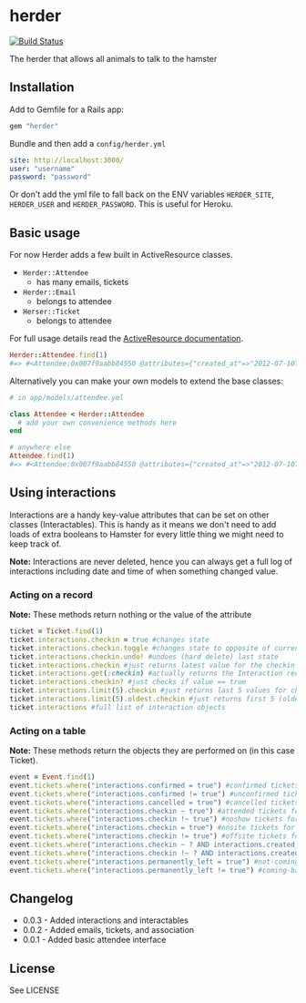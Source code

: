# herder

[![Build Status](https://secure.travis-ci.org/geeksoflondon/herder.png?branch=master)](http://travis-ci.org/geeksoflondon/herder)

The herder that allows all animals to talk to the hamster

## Installation

Add to Gemfile for a Rails app:

```ruby
gem "herder"
```

Bundle and then add a `config/herder.yml`

```yml
site: http://localhost:3000/
user: "username"
password: "password"
```

Or don't add the yml file to fall back on the ENV variables `HERDER_SITE`, `HERDER_USER` and `HERDER_PASSWORD`. This is useful for Heroku.

## Basic usage

For now Herder adds a few built in ActiveResource classes.

* `Herder::Attendee`
  * has many emails, tickets
* `Herder::Email`
  * belongs to attendee
* `Herser::Ticket`
  * belongs to attendee

For full usage details read the [ActiveResource documentation](http://api.rubyonrails.org/classes/ActiveResource/Base.html).

```ruby
Herder::Attendee.find(1)
#=> #<Attendee:0x007f9aabb84550 @attributes={"created_at"=>"2012-07-10T19:26:23Z", "diet"=>nil, "first_name"=>"John", "id"=>1, "kind"=>1, "last_name"=>"Doe", "name"=>"John Doe", "notes"=>nil, "phone_number"=>nil, "public"=>true, "tshirt"=>nil, "twitter"=>nil, "updated_at"=>"2012-07-10T19:26:23Z"}, @prefix_options={}, @persisted=true>
```

Alternatively you can make your own models to extend the base classes:

```ruby
# in app/models/attendee.yml

class Attendee < Herder::Attendee
  # add your own convenience methods here
end

# anywhere else
Attendee.find(1)
#=> #<Attendee:0x007f9aabb84550 @attributes={"created_at"=>"2012-07-10T19:26:23Z", "diet"=>nil, "first_name"=>"John", "id"=>1, "kind"=>1, "last_name"=>"Doe", "name"=>"John Doe", "notes"=>nil, "phone_number"=>nil, "public"=>true, "tshirt"=>nil, "twitter"=>nil, "updated_at"=>"2012-07-10T19:26:23Z"}, @prefix_options={}, @persisted=true>
```

## Using interactions

Interactions are a handy key-value attributes that can be set on other classes (Interactables). This is handy as it means we don't need to add loads of extra booleans to Hamster for every little thing we might need to keep track of.

**Note:** Interactions are never deleted, hence you can always get a full log of interactions including date and time of when something changed value.

### Acting on a record

**Note:** These methods return nothing or the value of the attribute

```ruby
ticket = Ticket.find(1)
ticket.interactions.checkin = true #changes state
ticket.interactions.checkin.toggle #changes state to opposite of current state
ticket.interactions.checkin.undo! #undoes (hard delete) last state
ticket.interactions.checkin #just returns latest value for the checkin key
ticket.interactions.get(:checkin) #actually returns the Interaction record with date and time
ticket.interactions.checkin? #just checks if value == true
ticket.interactions.limit(5).checkin #just returns last 5 values for checkin
ticket.interactions.limit(5).oldest.checkin #just returns first 5 (oldest) values for checkin
ticket.interactions #full list of interaction objects
```

### Acting on a table

**Note:** These methods return the objects they are performed on (in this case Ticket).

```ruby
event = Event.find(1)
event.tickets.where("interactions.confirmed = true") #confirmed tickets for event #1
event.tickets.where("interactions.confirmed != true") #unconfirmed tickets for event #1
event.tickets.where("interactions.cancelled = true") #cancelled tickets for event #1
event.tickets.where("interactions.checkin ~ true") #attended tickets for event #1
event.tickets.where("interactions.checkin !~ true") #noshow tickets for event #1
event.tickets.where("interactions.checkin = true") #onsite tickets for event #1
event.tickets.where("interactions.checkin != true") #offsite tickets for event #1
event.tickets.where("interactions.checkin ~ ? AND interactions.created_at < ? AND interactions.created_at > ?", true, Time.now, 3.days.ago) #attended during period
event.tickets.where("interactions.checkin !~ ? AND interactions.created_at < ? AND interactions.created_at > ?", false, Time.now, 3.days.ago) # did not check out during period
event.tickets.where("interactions.permanently_left = true") #not-coming-back
event.tickets.where("interactions.permanently_left != true") #coming-back
```

## Changelog

* 0.0.3 - Added interactions and interactables
* 0.0.2 - Added emails, tickets, and association
* 0.0.1 - Added basic attendee interface

## License

See LICENSE
